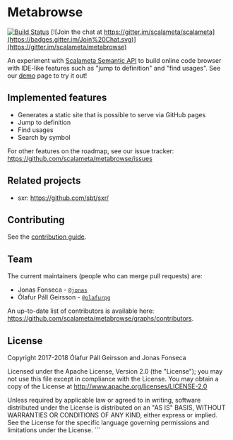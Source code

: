 # Metabrowse

[![Build Status](https://travis-ci.org/scalameta/metabrowse.svg?branch=master)](https://travis-ci.org/scalameta/metabrowse)
[![Join the chat at https://gitter.im/scalameta/scalameta](https://badges.gitter.im/Join%20Chat.svg)](https://gitter.im/scalameta/metabrowse)

An experiment with [Scalameta Semantic API](http://scalameta.org/tutorial/#SemanticAPI)
to build online code browser with IDE-like features such as "jump to definition" and "find usages".
See our [demo](http://scalameta.org/metabrowse/) page to try it out!

## Implemented features

- Generates a static site that is possible to serve via GitHub pages
- Jump to definition
- Find usages
- Search by symbol

For other features on the roadmap, see our issue tracker: https://github.com/scalameta/metabrowse/issues

## Related projects

- sxr: https://github.com/sbt/sxr/

## Contributing

See the [contribution guide](CONTRIBUTING.md).

## Team

The current maintainers (people who can merge pull requests) are:

* Jonas Fonseca - [`@jonas`](https://github.com/jonas)
* Ólafur Páll Geirsson - [`@olafurpg`](https://github.com/olafurpg)

An up-to-date list of contributors is available here: https://github.com/scalameta/metabrowse/graphs/contributors.

## License

Copyright 2017-2018 Ólafur Páll Geirsson and Jonas Fonseca

Licensed under the Apache License, Version 2.0 (the "License"); you may not use
this file except in compliance with the License. You may obtain a copy of the
License at http://www.apache.org/licenses/LICENSE-2.0

Unless required by applicable law or agreed to in writing, software distributed
under the License is distributed on an "AS IS" BASIS, WITHOUT WARRANTIES OR
CONDITIONS OF ANY KIND, either express or implied. See the License for the
specific language governing permissions and limitations under the License.  ```
